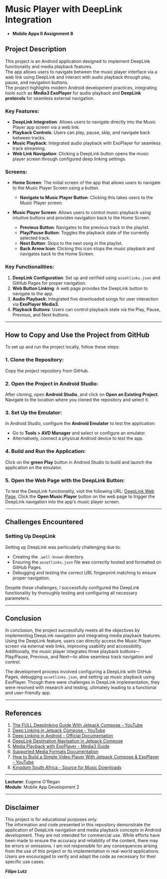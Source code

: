 # Music Player with DeepLink Integration  

- **Mobile Apps II Assignment 8**  

## Project Description  

This project is an Android application designed to implement DeepLink functionality and media playback features.  
The app allows users to navigate between the music player interface via a web link using DeepLink and interact with audio playback through play, pause, and navigation buttons.  
The project highlights modern Android development practices, integrating tools such as **Media3 ExoPlayer** for audio playback and **DeepLink protocols** for seamless external navigation.  

### Key Features:  

- **DeepLink Integration**: Allows users to navigate directly into the Music Player app screen via a web link.  
- **Playback Controls**: Users can play, pause, skip, and navigate back between tracks.  
- **Music Playback**: Integrated audio playback with ExoPlayer for seamless track streaming.  
- **Web Link Navigation**: Clicking a DeepLink button opens the music player screen through configured deep linking settings.  

### Screens:  

- **Home Screen**: The initial screen of the app that allows users to navigate to the Music Player Screen using a button.  
  - **Navigate to Music Player Button**: Clicking this takes users to the Music Player screen.  

- **Music Player Screen**: Allows users to control music playback using intuitive buttons and provides navigation back to the Home Screen.  
  - **Previous Button**: Navigates to the previous track in the playlist.  
  - **Play/Pause Button**: Toggles the playback state of the currently selected track.  
  - **Next Button**: Skips to the next song in the playlist.  
  - **Back Arrow Icon**: Clicking this icon stops the music playback and navigates back to the Home Screen.  

### Key Functionalities:  

1. **DeepLink Configuration**: Set up and verified using `assetlinks.json` and GitHub Pages for proper navigation.  
2. **Web Button Linking**: A web page provides the DeepLink button to navigate to the app.  
3. **Audio Playback**: Integrated five downloaded songs for user interaction via **ExoPlayer Media3**.  
4. **Playback Buttons**: Users can control playback state via the Play, Pause, Previous, and Next buttons.  

---

## How to Copy and Use the Project from GitHub  

To set up and run the project locally, follow these steps:  

### 1. Clone the Repository:
Copy the project repository from GitHub.

### 2. Open the Project in Android Studio:  
After cloning, open **Android Studio**, and click on **Open an Existing Project**. Navigate to the location where you cloned the repository and select it.  

### 3. Set Up the Emulator:  
In Android Studio, configure the **Android Emulator** to test the application:  
- Go to **Tools > AVD Manager** and select or configure an emulator.  
- Alternatively, connect a physical Android device to test the app.  

### 4. Build and Run the Application:  
Click on the **green Play** button in Android Studio to build and launch the application on the emulator.  

### 5. Open the Web Page with the DeepLink Button:  
To test the DeepLink functionality, visit the following URL: [DeepLink Web Page](https://filipelutz.github.io/DeepLink).
Click the **Open Music Player** button on the web page to trigger the DeepLink navigation into the app's music player screen.  

---

## Challenges Encountered  

### Setting Up DeepLink  
Setting up DeepLink was particularly challenging due to:  
- Creating the `.well-known` directory.  
- Ensuring the `assetlinks.json` file was correctly hosted and formatted on GitHub Pages.  
- Debugging and testing the correct URL fingerprint matching to ensure proper navigation.  

Despite these challenges, I successfully configured the DeepLink functionality by thoroughly testing and configuring all necessary parameters.  

---

## Conclusion  

In conclusion, the project successfully meets all the objectives by implementing DeepLink navigation and integrating media playback features. 
Using the DeepLink feature, users can directly access the Music Player screen via external web links, improving usability and accessibility. 
Additionally, the music player integrates three playback buttons—Play/Pause, Previous, and Next—to allow seamless track navigation and control.  

The development process involved configuring a DeepLink with GitHub Pages, debugging `assetlinks.json`, and setting up music playback using ExoPlayer. 
Though there were challenges in DeepLink implementation, they were resolved with research and testing, ultimately leading to a functional and user-friendly app.  

---

## References  

1. [The FULL Deeplinking Guide With Jetpack Compose - YouTube](https://www.youtube.com/watch?v=z6VlP0o_sDc)  
2. [Deep Linking in Jetpack Compose - YouTube](https://www.youtube.com/watch?v=UICbp-QAJ3g)  
3. [Deep Linking in Android - Official Documentation](https://developer.android.com/training/app-links/deep-linking?hl=en)  
4. [DeepLink Destination Navigation in Jetpack Compose](https://developer.android.com/guide/navigation/design/deep-link)  
5. [Media Playback with ExoPlayer - Media3 Guide](https://developer.android.com/media/implement/playback-app)  
6. [Supported Media Formats Documentation](https://developer.android.com/media/platform/supported-formats)  
7. [How to Build a Simple Video Player With Jetpack Compose & ExoPlayer - YouTube](https://www.youtube.com/watch?v=JX1fwti2LI4)  
8. [Kingdom South Africa - Source for Music Downloads](https://kingdomsouthafrica.co.za/)  

---

**Lecturer**: Eugene O'Regan  
**Module**: Mobile App Development 2  

---

## Disclaimer  

This project is for educational purposes only.  
The information and code presented in this repository demonstrate the application of DeepLink navigation and media playback concepts in Android development. 
They are not intended for commercial use. While efforts have been made to ensure the accuracy and reliability of the content, there may be errors or omissions. 
I am not responsible for any consequences arising from the use of this project or its implementation in real-world applications. 
Users are encouraged to verify and adapt the code as necessary for their specific use cases.

***Filipe Lutz***
